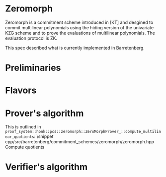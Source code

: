 # Zeromorph
<!-- \tableofcontents -->
Zeromorph is a commitment scheme introduced in [KT] and desgined to commit multilinear polynomials using the hiding version of the univariate KZG scheme and to prove the evaluations of multilinear polynomials. The evaluation protocol is ZK.  

This spec described what is currently implemented in Barretenberg.

# Preliminaries

# Flavors

# Prover's algorithm


This is outlined in `proof_system::honk::pcs::zeromorph::ZeroMorphProver_::compute_multilinear_quotients`:
 \snippet cpp/src/barretenberg/commitment_schemes/zeromorph/zeromorph.hpp Compute quotients



# Verifier's algorithm